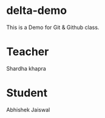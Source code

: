 # delta-demo
This is a Demo for Git &amp; Github class.
# Teacher
Shardha khapra
# Student
Abhishek Jaiswal